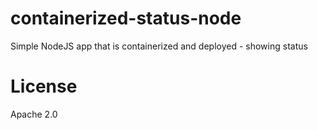 # containerized-status-node
Simple NodeJS app that is containerized and deployed - showing status

# License
Apache 2.0

